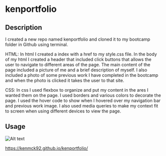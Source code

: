# kenportfolio

## Description
I created a new repo named kenportfolio and cloned it to my bootcamp folder in Github using terminal. 

HTML:
In html I created a index with a href to my style.css file. In the body of my html I created a header that included click buttons that allows the user to navigate to different areas of the page. The main content of the page included a picture of me and a brief description of myself. I also included a photo of some previous work I have completed in the bootcamp and when the photo is clicked it takes the user to that site.

CSS:
In css I used flexbox to organize and put my content in the ares I wanted them on the page. I used borders and various colors to decorate the page. I used the hover code to show when I hovered over my navigation bar and previous work image. I also used media queries to make my context fit to screen when using different devices to view the page. 

## Usage
![Alt text](kenportfolio-index-html-2023-06-27-21_21_12.png)

https://kenmck92.github.io/kenportfolio/